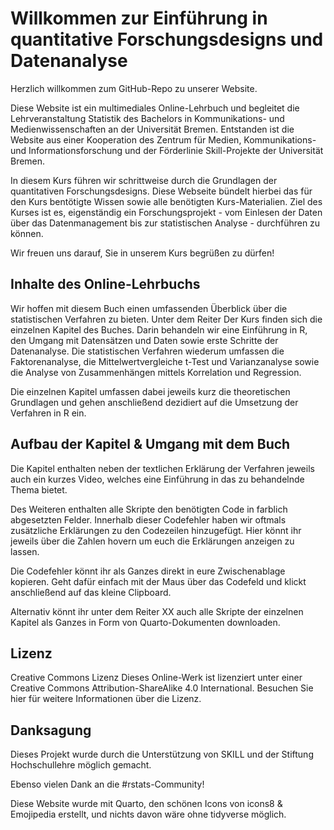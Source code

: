 # Willkommen zur Einführung in quantitative Forschungsdesigns und Datenanalyse

Herzlich willkommen zum GitHub-Repo zu unserer Website.

Diese Website ist ein multimediales Online-Lehrbuch und begleitet die Lehrveranstaltung Statistik des Bachelors in Kommunikations- und Medienwissenschaften an der Universität Bremen. Entstanden ist die Website aus einer Kooperation des Zentrum für Medien, Kommunikations- und Informationsforschung und der Förderlinie Skill-Projekte der Universität Bremen.

In diesem Kurs führen wir schrittweise durch die Grundlagen der quantitativen Forschungsdesigns. Diese Webseite bündelt hierbei das für den Kurs bentötigte Wissen sowie alle benötigten Kurs-Materialien. Ziel des Kurses ist es, eigenständig ein Forschungsprojekt - vom Einlesen der Daten über das Datenmanagement bis zur statistischen Analyse - durchführen zu können.

Wir freuen uns darauf, Sie in unserem Kurs begrüßen zu dürfen!

## Inhalte des Online-Lehrbuchs

Wir hoffen mit diesem Buch einen umfassenden Überblick über die statistischen Verfahren zu bieten. Unter dem Reiter Der Kurs finden sich die einzelnen Kapitel des Buches. Darin behandeln wir eine Einführung in R, den Umgang mit Datensätzen und Daten sowie erste Schritte der Datenanalyse. Die statistischen Verfahren wiederum umfassen die Faktorenanalyse, die Mittelwertvergleiche t-Test und Varianzanalyse sowie die Analyse von Zusammenhängen mittels Korrelation und Regression.

Die einzelnen Kapitel umfassen dabei jeweils kurz die theoretischen Grundlagen und gehen anschließend dezidiert auf die Umsetzung der Verfahren in R ein.

## Aufbau der Kapitel & Umgang mit dem Buch

Die Kapitel enthalten neben der textlichen Erklärung der Verfahren jeweils auch ein kurzes Video, welches eine Einführung in das zu behandelnde Thema bietet.

Des Weiteren enthalten alle Skripte den benötigten Code in farblich abgesetzten Felder. Innerhalb dieser Codefehler haben wir oftmals zusätzliche Erklärungen zu den Codezeilen hinzugefügt. Hier könnt ihr jeweils über die Zahlen hovern um euch die Erklärungen anzeigen zu lassen.

Die Codefehler könnt ihr als Ganzes direkt in eure Zwischenablage kopieren. Geht dafür einfach mit der Maus über das Codefeld und klickt anschließend auf das kleine Clipboard.

Alternativ könnt ihr unter dem Reiter XX auch alle Skripte der einzelnen Kapitel als Ganzes in Form von Quarto-Dokumenten downloaden.

## Lizenz

Creative Commons Lizenz Dieses Online-Werk ist lizenziert unter einer Creative Commons Attribution-ShareAlike 4.0 International. Besuchen Sie hier für weitere Informationen über die Lizenz.

## Danksagung

Dieses Projekt wurde durch die Unterstützung von SKILL und der Stiftung Hochschullehre möglich gemacht.

Ebenso vielen Dank an die #rstats-Community!

Diese Website wurde mit Quarto, den schönen Icons von icons8 & Emojipedia erstellt, und nichts davon wäre ohne tidyverse möglich.
